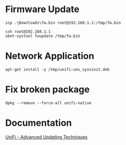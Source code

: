 # Firmware Update
```scp
scp .\Downloads\fw.bin root@192.168.1.1:/tmp/fw.bin
```
```ssh
ssh root@192.168.1.1
ubnt-systool fwupdate /tmp/fw.bin
```

# Network Application
```
apt-get install -y /tmp/unifi-uos_sysvinit.deb
```

# Fix broken package
```
dpkg --remove --force-all unifi-native
```


# Documentation
[UniFi - Advanced Updating Techniques](https://help.ui.com/hc/en-us/articles/204910064-UniFi-Advanced-Updating-Techniques)
